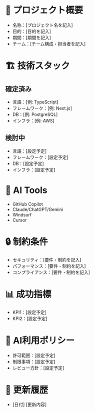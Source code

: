# 🎯 プロジェクト概要
- 名称：[プロジェクト名を記入]
- 目的：[目的を記入]
- 期間：[期間を記入]
- チーム：[チーム構成・担当者を記入]

# 🏗️ 技術スタック
## 確定済み
- 言語：[例: TypeScript]
- フレームワーク：[例: Next.js]
- DB：[例: PostgreSQL]
- インフラ：[例: AWS]
## 検討中
- 言語：[設定予定]
- フレームワーク：[設定予定]
- DB：[設定予定]
- インフラ：[設定予定]

# 🤖 AI Tools
- GitHub Copilot
- Claude/ChatGPT/Gemini
- Windsurf
- Cursor

# 🔒 制約条件
- セキュリティ：[要件・制約を記入]
- パフォーマンス：[要件・制約を記入]
- コンプライアンス：[要件・制約を記入]

# 📊 成功指標
- KPI1：[設定予定]
- KPI2：[設定予定]

# 🤖 AI利用ポリシー
- 許可範囲：[設定予定]
- 制限事項：[設定予定]
- レビュー方針：[設定予定]

# 📝 更新履歴
- [日付] [更新内容]
